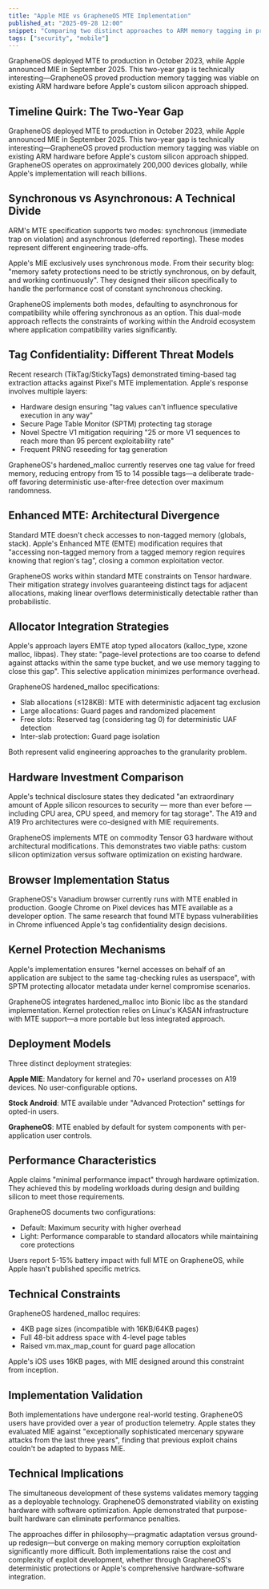```yaml
---
title: "Apple MIE vs GrapheneOS MTE Implementation"
published_at: "2025-09-28 12:00"
snippet: "Comparing two distinct approaches to ARM memory tagging in production."
tags: ["security", "mobile"]
---
```


GrapheneOS deployed MTE to production in October 2023, while Apple announced MIE in September 2025. This two-year gap is technically interesting—GrapheneOS proved production memory tagging was viable on existing ARM hardware before Apple's custom silicon approach shipped.

## Timeline Quirk: The Two-Year Gap

GrapheneOS deployed MTE to production in October 2023, while Apple announced MIE in September 2025. This two-year gap is technically interesting—GrapheneOS proved production memory tagging was viable on existing ARM hardware before Apple's custom silicon approach shipped. GrapheneOS operates on approximately 200,000 devices globally, while Apple's implementation will reach billions.

## Synchronous vs Asynchronous: A Technical Divide

ARM's MTE specification supports two modes: synchronous (immediate trap on violation) and asynchronous (deferred reporting). These modes represent different engineering trade-offs.

Apple's MIE exclusively uses synchronous mode. From their security blog: "memory safety protections need to be strictly synchronous, on by default, and working continuously". They designed their silicon specifically to handle the performance cost of constant synchronous checking.

GrapheneOS implements both modes, defaulting to asynchronous for compatibility while offering synchronous as an option. This dual-mode approach reflects the constraints of working within the Android ecosystem where application compatibility varies significantly.

## Tag Confidentiality: Different Threat Models

Recent research (TikTag/StickyTags) demonstrated timing-based tag extraction attacks against Pixel's MTE implementation. Apple's response involves multiple layers:

- Hardware design ensuring "tag values can't influence speculative execution in any way"
- Secure Page Table Monitor (SPTM) protecting tag storage
- Novel Spectre V1 mitigation requiring "25 or more V1 sequences to reach more than 95 percent exploitability rate"
- Frequent PRNG reseeding for tag generation

GrapheneOS's hardened_malloc currently reserves one tag value for freed memory, reducing entropy from 15 to 14 possible tags—a deliberate trade-off favoring deterministic use-after-free detection over maximum randomness.

## Enhanced MTE: Architectural Divergence

Standard MTE doesn't check accesses to non-tagged memory (globals, stack). Apple's Enhanced MTE (EMTE) modification requires that "accessing non-tagged memory from a tagged memory region requires knowing that region's tag", closing a common exploitation vector.

GrapheneOS works within standard MTE constraints on Tensor hardware. Their mitigation strategy involves guaranteeing distinct tags for adjacent allocations, making linear overflows deterministically detectable rather than probabilistic.

## Allocator Integration Strategies

Apple's approach layers EMTE atop typed allocators (kalloc_type, xzone malloc, libpas). They state: "page-level protections are too coarse to defend against attacks within the same type bucket, and we use memory tagging to close this gap". This selective application minimizes performance overhead.

GrapheneOS hardened_malloc specifications:
- Slab allocations (≤128KB): MTE with deterministic adjacent tag exclusion
- Large allocations: Guard pages and randomized placement
- Free slots: Reserved tag (considering tag 0) for deterministic UAF detection
- Inter-slab protection: Guard page isolation

Both represent valid engineering approaches to the granularity problem.

## Hardware Investment Comparison

Apple's technical disclosure states they dedicated "an extraordinary amount of Apple silicon resources to security — more than ever before — including CPU area, CPU speed, and memory for tag storage". The A19 and A19 Pro architectures were co-designed with MIE requirements.

GrapheneOS implements MTE on commodity Tensor G3 hardware without architectural modifications. This demonstrates two viable paths: custom silicon optimization versus software optimization on existing hardware.

## Browser Implementation Status

GrapheneOS's Vanadium browser currently runs with MTE enabled in production. Google Chrome on Pixel devices has MTE available as a developer option. The same research that found MTE bypass vulnerabilities in Chrome influenced Apple's tag confidentiality design decisions.

## Kernel Protection Mechanisms

Apple's implementation ensures "kernel accesses on behalf of an application are subject to the same tag-checking rules as userspace", with SPTM protecting allocator metadata under kernel compromise scenarios.

GrapheneOS integrates hardened_malloc into Bionic libc as the standard implementation. Kernel protection relies on Linux's KASAN infrastructure with MTE support—a more portable but less integrated approach.

## Deployment Models

Three distinct deployment strategies:

**Apple MIE**: Mandatory for kernel and 70+ userland processes on A19 devices. No user-configurable options.

**Stock Android**: MTE available under "Advanced Protection" settings for opted-in users.

**GrapheneOS**: MTE enabled by default for system components with per-application user controls.

## Performance Characteristics

Apple claims "minimal performance impact" through hardware optimization. They achieved this by modeling workloads during design and building silicon to meet those requirements.

GrapheneOS documents two configurations:
- Default: Maximum security with higher overhead
- Light: Performance comparable to standard allocators while maintaining core protections

Users report 5-15% battery impact with full MTE on GrapheneOS, while Apple hasn't published specific metrics.

## Technical Constraints

GrapheneOS hardened_malloc requires:
- 4KB page sizes (incompatible with 16KB/64KB pages)
- Full 48-bit address space with 4-level page tables
- Raised vm.max_map_count for guard page allocation

Apple's iOS uses 16KB pages, with MIE designed around this constraint from inception.

## Implementation Validation

Both implementations have undergone real-world testing. GrapheneOS users have provided over a year of production telemetry. Apple states they evaluated MIE against "exceptionally sophisticated mercenary spyware attacks from the last three years", finding that previous exploit chains couldn't be adapted to bypass MIE.

## Technical Implications

The simultaneous development of these systems validates memory tagging as a deployable technology. GrapheneOS demonstrated viability on existing hardware with software optimization. Apple demonstrated that purpose-built hardware can eliminate performance penalties.

The approaches differ in philosophy—pragmatic adaptation versus ground-up redesign—but converge on making memory corruption exploitation significantly more difficult. Both implementations raise the cost and complexity of exploit development, whether through GrapheneOS's deterministic protections or Apple's comprehensive hardware-software integration.